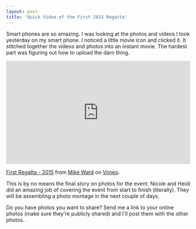 ```yaml
---
layout: post  
title: 'Quick Video of the First 2015 Regatta'
---
```

Smart phones are so amazing. I was looking at the photos and videos I took
yesterday on my smart phone. I noticed a little movie icon and clicked it. It
stitched together the videos and photos into an instant movie. The hardest part
was figuring out how to upload the darn thing.

<iframe src="https://player.vimeo.com/video/125376805" width="500" height="281" frameborder="0" webkitallowfullscreen mozallowfullscreen allowfullscreen></iframe> <p><a href="https://vimeo.com/125376805">First Regatta - 2015</a> from <a href="https://vimeo.com/user38899386">Mike Ward</a> on <a href="https://vimeo.com">Vimeo</a>.</p>

This is by no means the final story on photos for the event. Nicole and Heidi
did an amazing job of covering the event from start to finish (literally). They
will be assembling a photo montage in the next couple of days.

Do you have photos you want to share? Send me a link to your online photos (make
sure they're publicly shared) and I'll post them with the other photos.
